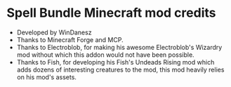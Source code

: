 # Spell Bundle Minecraft mod credits
- Developed by WinDanesz
- Thanks to Minecraft Forge and MCP.
- Thanks to Electroblob, for making his awesome Electroblob's Wizardry mod without which this addon would not have been possible.
- Thanks to Fish, for developing his Fish's Undeads Rising mod which adds dozens of interesting creatures to the mod, this mod heavily relies on his mod's assets.